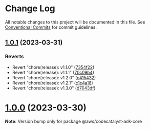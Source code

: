 # Change Log

All notable changes to this project will be documented in this file.
See [Conventional Commits](https://conventionalcommits.org) for commit guidelines.

## [1.0.1](https://git.service.quokka.codes/v1/AEF-Team/ActionsDevKit/ActionsDevKit/compare/v1.2.1...v1.0.1) (2023-03-31)


### Reverts

* Revert "chore(release): v1.1.0" ([7354f22](https://git.service.quokka.codes/v1/AEF-Team/ActionsDevKit/ActionsDevKit/commits/7354f223e8526d83ab5f718560d0501a1c8c5c76))
* Revert "chore(release): v1.1.1" ([70c09b4](https://git.service.quokka.codes/v1/AEF-Team/ActionsDevKit/ActionsDevKit/commits/70c09b454ed11011d288ebbc21ee083d7c73e0f6))
* Revert "chore(release): v1.2.0" ([c415432](https://git.service.quokka.codes/v1/AEF-Team/ActionsDevKit/ActionsDevKit/commits/c415432eb9025dc13ec72a6615825c51caaf0709))
* Revert "chore(release): v1.2.1" ([c1c4a16](https://git.service.quokka.codes/v1/AEF-Team/ActionsDevKit/ActionsDevKit/commits/c1c4a16d179e5e52344e988410ded62a645850a7))
* Revert "chore(release): v1.3.0" ([d7043df](https://git.service.quokka.codes/v1/AEF-Team/ActionsDevKit/ActionsDevKit/commits/d7043df08ac67b5bb82831903f1e6f93a52af7d4))





# [1.0.0](https://git.service.quokka.codes/v1/AEF-Team/ActionsDevKit/ActionsDevKit/compare/v0.109.1...v1.0.0) (2023-03-30)

**Note:** Version bump only for package @aws/codecatalyst-adk-core

